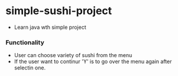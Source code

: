 # simple-sushi-project
* Learn java wth simple project

### Functionality 
* User can choose variety of sushi from the menu
* If the user want to continur 'Y' is to go over the menu again after selectin one. 
